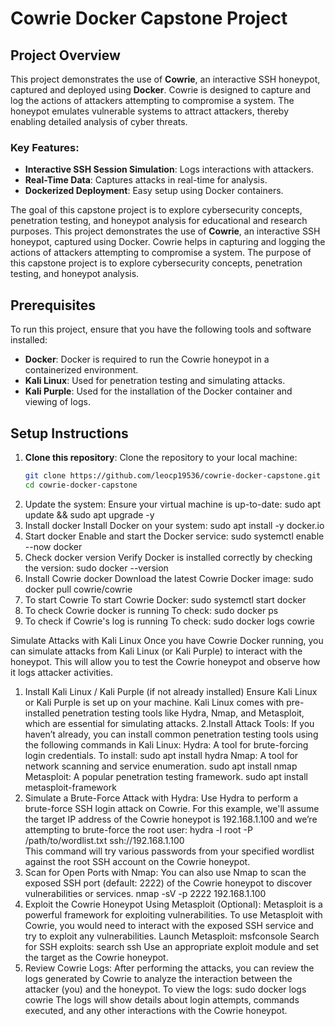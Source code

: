 # Cowrie Docker Capstone Project

## Project Overview

This project demonstrates the use of **Cowrie**, an interactive SSH honeypot, captured and deployed using **Docker**. Cowrie is designed to capture and log the actions of attackers attempting to compromise a system. The honeypot emulates vulnerable systems to attract attackers, thereby enabling detailed analysis of cyber threats.

### Key Features:
- **Interactive SSH Session Simulation**: Logs interactions with attackers.
- **Real-Time Data**: Captures attacks in real-time for analysis.
- **Dockerized Deployment**: Easy setup using Docker containers.

The goal of this capstone project is to explore cybersecurity concepts, penetration testing, and honeypot analysis for educational and research purposes.
This project demonstrates the use of **Cowrie**, an interactive SSH honeypot, captured using Docker. Cowrie helps in capturing and logging the actions of attackers attempting to compromise a system. The purpose of this capstone project is to explore cybersecurity concepts, penetration testing, and honeypot analysis.

## Prerequisites
To run this project, ensure that you have the following tools and software installed:
- **Docker**: Docker is required to run the Cowrie honeypot in a containerized environment.
- **Kali Linux**: Used for penetration testing and simulating attacks.
- **Kali Purple**: Used for the installation of the Docker container and viewing of logs.

## Setup Instructions

1. **Clone this repository**:
   Clone the repository to your local machine:
   ```bash
   git clone https://github.com/leocp19536/cowrie-docker-capstone.git
   cd cowrie-docker-capstone
2. Update the system:
   Ensure your virtual machine is up-to-date:
   sudo apt update && sudo apt upgrade -y
3. Install docker
   Install Docker on your system:
   sudo apt install -y docker.io
4. Start docker
   Enable and start the Docker service:
   sudo systemctl enable --now docker
5. Check docker version
   Verify Docker is installed correctly by checking the version:
   sudo docker --version
6. Install Cowrie docker
   Download the latest Cowrie Docker image:
   sudo docker pull cowrie/cowrie
7. To start Cowrie
   To start Cowrie Docker:
   sudo systemctl start docker
8. To check Cowrie docker is running
   To check:
   sudo docker ps
9. To check if Cowrie's log is running
   To check:
   sudo docker logs cowrie

Simulate Attacks with Kali Linux
Once you have Cowrie Docker running, you can simulate attacks from Kali Linux (or Kali Purple) to interact with the honeypot. This will allow you to test the Cowrie honeypot and observe how it logs attacker activities.

1. Install Kali Linux / Kali Purple (if not already installed)
Ensure Kali Linux or Kali Purple is set up on your machine. Kali Linux comes with pre-installed penetration testing tools like Hydra, Nmap, and Metasploit, which are essential for simulating attacks.
2.Install Attack Tools:
If you haven’t already, you can install common penetration testing tools using the following commands in Kali Linux:
Hydra: A tool for brute-forcing login credentials.
To install:
sudo apt install hydra
Nmap: A tool for network scanning and service enumeration.
sudo apt install nmap
Metasploit: A popular penetration testing framework.
sudo apt install metasploit-framework
3. Simulate a Brute-Force Attack with Hydra:
Use Hydra to perform a brute-force SSH login attack on Cowrie. For this example, we'll assume the target IP address of the Cowrie honeypot is 192.168.1.100 and we’re attempting to brute-force the root user:
hydra -l root -P /path/to/wordlist.txt ssh://192.168.1.100   
This command will try various passwords from your specified wordlist against the root SSH account on the Cowrie honeypot.
4. Scan for Open Ports with Nmap:
You can also use Nmap to scan the exposed SSH port (default: 2222) of the Cowrie honeypot to discover vulnerabilities or services.
nmap -sV -p 2222 192.168.1.100
5. Exploit the Cowrie Honeypot Using Metasploit (Optional):
Metasploit is a powerful framework for exploiting vulnerabilities. To use Metasploit with Cowrie, you would need to interact with the exposed SSH service and try to exploit any vulnerabilities.
Launch Metasploit:
msfconsole
Search for SSH exploits:
search ssh
Use an appropriate exploit module and set the target as the Cowrie honeypot.
6. Review Cowrie Logs:
After performing the attacks, you can review the logs generated by Cowrie to analyze the interaction between the attacker (you) and the honeypot.
To view the logs:
sudo docker logs cowrie
The logs will show details about login attempts, commands executed, and any other interactions with the Cowrie honeypot.
   

   
   
   

      

